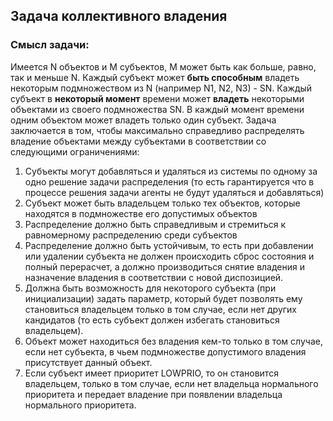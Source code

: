 ## Задача коллективного владения
### Смысл задачи:
Имеется N объектов и M субъектов, M может быть как больше, равно,
так и меньше N. Каждый субъект может **быть способным** владеть некоторым
подмножеством из N (например N1, N2, N3) - SN. Каждый субъект в **некоторый
момент** времени может **владеть** некоторыми объектами из своего подмножества SN.
В каждый момент времени одним объектом может владеть только один субъект.
Задача заключается в том, чтобы максимально справедливо распределять владение
объектами между субъектами в соответствии со следующими ограничениями:
1. Субъекты могут добавляться и удаляться из системы по одному за одно
решение задачи распределения (то есть гарантируется что в процессе решения
задачи агенты не будут удаляться и добавляться)
1. Субъект может быть владельцем только тех объектов, которые находятся в
подмножестве его допустимых объектов
1. Распределение должно быть справедливым и стремиться к равномерному
распределению среди субъектов
1. Распределение должно быть устойчивым, то есть при добавлении или удалении
субъекта не должен происходить сброс состояния и полный перерасчет, а
должно производиться снятие владения и назначение владения в соответствии
с новой диспозицией.
1. Должна быть возможность для некоторого субъекта (при инициализации) задать
параметр, который будет позволять ему становиться владельцем только в том
случае, если нет других кандидатов (то есть субъект должен избегать
становиться владельцем).
1. Объект может находиться без владения кем-то только в том случае, если нет
субъекта, в чьем подмножестве допустимого владения присутствует данный
объект.
1. Если субъект имеет приоритет LOWPRIO, то он становится владельцем, только
в том случае, если нет владельца нормального приоритета и передает
владение при появлении владельца нормального приоритета.

